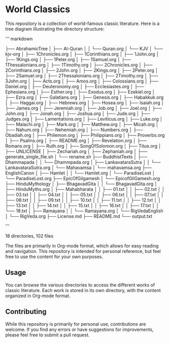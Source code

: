 # World Classics

This repository is a collection of world-famous classic literature. Here is a tree diagram illustrating the directory structure:



'''
markdown

├── AbrahamicTree
│   ├── Al-Quran
│   │   └── Quran.org
│   └── KJV
│       └── kjv-org
│           ├── 1Chronicles.org
│           ├── 1Corinthians.org
│           ├── 1John.org
│           ├── 1Kings.org
│           ├── 1Peter.org
│           ├── 1Samuel.org
│           ├── 1Thessalonians.org
│           ├── 1Timothy.org
│           ├── 2Chronicles.org
│           ├── 2Corinthians.org
│           ├── 2John.org
│           ├── 2Kings.org
│           ├── 2Peter.org
│           ├── 2Samuel.org
│           ├── 2Thessalonians.org
│           ├── 2Timothy.org
│           ├── 3John.org
│           ├── Acts.org
│           ├── Amos.org
│           ├── Colossians.org
│           ├── Daniel.org
│           ├── Deuteronomy.org
│           ├── Ecclesiastes.org
│           ├── Ephesians.org
│           ├── Esther.org
│           ├── Exodus.org
│           ├── Ezekiel.org
│           ├── Ezra.org
│           ├── Galatians.org
│           ├── Genesis.org
│           ├── Habakkuk.org
│           ├── Haggai.org
│           ├── Hebrews.org
│           ├── Hosea.org
│           ├── Isaiah.org
│           ├── James.org
│           ├── Jeremiah.org
│           ├── Job.org
│           ├── Joel.org
│           ├── John.org
│           ├── Jonah.org
│           ├── Joshua.org
│           ├── Jude.org
│           ├── Judges.org
│           ├── Lamentations.org
│           ├── Leviticus.org
│           ├── Luke.org
│           ├── Malachi.org
│           ├── Mark.org
│           ├── Matthew.org
│           ├── Micah.org
│           ├── Nahum.org
│           ├── Nehemiah.org
│           ├── Numbers.org
│           ├── Obadiah.org
│           ├── Philemon.org
│           ├── Philippians.org
│           ├── Proverbs.org
│           ├── Psalms.org
│           ├── README.org
│           ├── Revelation.org
│           ├── Romans.org
│           ├── Ruth.org
│           ├── SongOfSolomon.org
│           ├── Titus.org
│           ├── UNLICENSE
│           ├── Zechariah.org
│           ├── Zephaniah.org
│           ├── generate_single_file.sh
│           └── rename.sh
├── BuddhistTexts
│   ├── Dhammapada
│   │   └── Dhammpada.org
│   ├── LankavataraSutra
│   │   └── LankavataraSutra.org
│   └── Mahavamsa
│       └── mahavamsa.org
├── EnglishCanon
│   ├── Hamlet
│   │   └── Hamlet.org
│   └── ParadiseLost
│       └── ParadiseLost.org
├── EpicOfGilgamesh
│   └── EpicofGilGamesh.org
├── HinduMythology
│   ├── BhagavadGita
│   │   └── BhagavadGita.org
│   ├── HinduMyths.org
│   ├── Mahabharata
│   │   ├── 01.txt
│   │   ├── 02.txt
│   │   ├── 03.txt
│   │   ├── 04.txt
│   │   ├── 05.txt
│   │   ├── 06.txt
│   │   ├── 07.txt
│   │   ├── 08.txt
│   │   ├── 09.txt
│   │   ├── 10.txt
│   │   ├── 11.txt
│   │   ├── 12.txt
│   │   ├── 13.txt
│   │   ├── 14.txt
│   │   ├── 15.txt
│   │   ├── 16.txt
│   │   ├── 17.txt
│   │   └── 18.txt
│   ├── Ramayana
│   │   └── Ramayana.org
│   └── RigVedaEnglish
│       └── RigVeda.org
├── License.md
├── README.md
└── output.txt

'''




18 directories, 102 files





The files are primarily in Org-mode format, which allows for easy reading and navigation. This repository is intended for personal reference, but feel free to use the content for your own purposes.

## Usage

You can browse the various directories to access the different works of classic literature. Each work is stored in its own directory, with the content organized in Org-mode format.

## Contributing

While this repository is primarily for personal use, contributions are welcome. If you find any errors or have suggestions for improvements, please feel free to submit a pull request.

